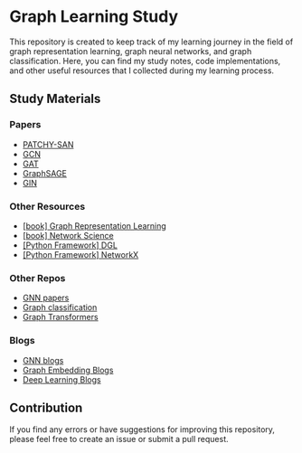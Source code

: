 # Graph Learning Study

This repository is created to keep track of my learning journey in the field of graph representation learning, graph neural networks, and graph classification. Here, you can find my study notes, code implementations, and other useful resources that I collected during my learning process.

## Study Materials

### Papers

- [PATCHY-SAN](https://arxiv.org/abs/1605.05273)
- [GCN](https://arxiv.org/abs/1609.02907)
- [GAT](https://arxiv.org/abs/1710.10903)
- [GraphSAGE](https://arxiv.org/abs/1706.02216)
- [GIN](https://arxiv.org/abs/1810.00826)

### Other Resources

- [[book] Graph Representation Learning](https://www.cs.mcgill.ca/~wlh/grl_book/)
- [[book] Network Science](https://barabasi.com/book/network-science)
- [[Python Framework] DGL](https://github.com/dmlc/dgl)
- [[Python Framework] NetworkX](https://github.com/networkx/networkx)


### Other Repos

- [GNN papers](https://github.com/thunlp/GNNPapers)
- [Graph classification](https://github.com/benedekrozemberczki/awesome-graph-classification)
- [Graph Transformers](https://github.com/ChandlerBang/awesome-graph-transformer)


### Blogs

- [GNN blogs](./Blogs/blogs.md#gnn-blogs)
- [Graph Embedding Blogs](./Blogs/blogs.md#graph-embedding-blogs)
- [Deep Learning Blogs](./Blogs/blogs.md#deep-learning-blogs)

## Contribution

If you find any errors or have suggestions for improving this repository, please feel free to create an issue or submit a pull request.
